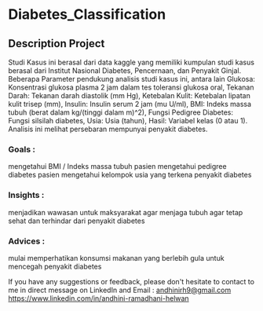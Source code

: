 # Diabetes_Classification


## Description Project
Studi Kasus ini berasal dari data kaggle yang memiliki kumpulan studi kasus berasal dari Institut Nasional Diabetes, Pencernaan, dan Penyakit Ginjal. Beberapa Parameter pendukung analisis studi kasus ini, antara lain Glukosa: Konsentrasi glukosa plasma 2 jam dalam tes toleransi glukosa oral, Tekanan Darah: Tekanan darah diastolik (mm Hg), Ketebalan Kulit: Ketebalan lipatan kulit trisep (mm), Insulin: Insulin serum 2 jam (mu U/ml), BMI: Indeks massa tubuh (berat dalam kg/(tinggi dalam m)^2), Fungsi Pedigree Diabetes: Fungsi silsilah diabetes, Usia: Usia (tahun), Hasil: Variabel kelas (0 atau 1). Analisis ini melihat persebaran mempunyai penyakit diabetes.


### Goals :
mengetahui BMI / Indeks massa tubuh pasien
mengetahui pedigree diabetes pasien
mengetahui kelompok usia yang terkena penyakit diabetes

### Insights :
menjadikan wawasan untuk maksyarakat agar menjaga tubuh agar tetap sehat dan terhindar dari penyakit diabetes

### Advices :
mulai memperhatikan konsumsi makanan yang berlebih gula untuk mencegah penyakit diabetes

If you have any suggestions or feedback, please don't hesitate to contact to me in direct message on LinkedIn and Email : andhinirh9@gmail.com https://www.linkedin.com/in/andhini-ramadhani-helwan
